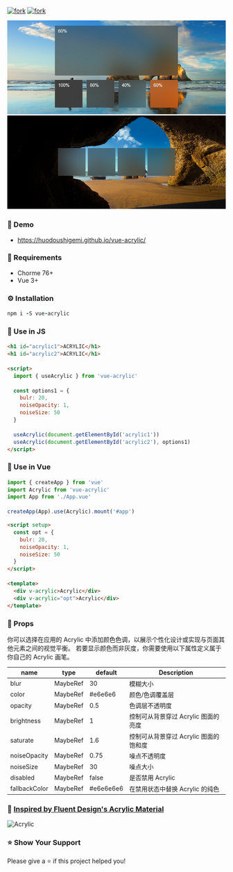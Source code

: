 [![fork](https://img.shields.io/github/forks/huodoushigemi/vue-acrylic.svg?style=)](https://github.com/huodoushigemi/vue-acrylic)
[![fork](https://img.shields.io/github/stars/huodoushigemi/vue-acrylic.svg?style=)](https://github.com/huodoushigemi/vue-acrylic)

![screenshot](https://raw.githubusercontent.com/huodoushigemi/vue-acrylic/main/example/doc/demo1.png)
![screenshot](https://raw.githubusercontent.com/huodoushigemi/vue-acrylic/main/example/doc/demo2.png)

### 🌈 Demo

- https://huodoushigemi.github.io/vue-acrylic/

### 🚀 Requirements

- Chorme 76+
- Vue 3+

### ⚙️ Installation

```coffeescript
npm i -S vue-acrylic
```

### 🦄 Use in JS

```html
<h1 id="acrylic1">ACRYLIC</h1>
<h1 id="acrylic2">ACRYLIC</h1>

<script>
  import { useAcrylic } from 'vue-acrylic'

  const options1 = {
    bulr: 20,
    noiseOpacity: 1,
    noiseSize: 50
  }

  useAcrylic(document.getElementById('acrylic1'))
  useAcrylic(document.getElementById('acrylic2'), options1)
</script>
```

### 🦄 Use in Vue

```js
import { createApp } from 'vue'
import Acrylic from 'vue-acrylic'
import App from './App.vue'

createApp(App).use(Acrylic).mount('#app')
```

```html
<script setup>
  const opt = {
    bulr: 20,
    noiseOpacity: 1,
    noiseSize: 50
  }
</script>

<template>
  <div v-acrylic>Acrylic</div>
  <div v-acrylic="opt">Acrylic</div>
</template>
```

### 📄 Props

你可以选择在应用的 Acrylic 中添加颜色色调，以展示个性化设计或实现与页面其他元素之间的视觉平衡。 若要显示颜色而非灰度，你需要使用以下属性定义属于你自己的 Acrylic 画笔。

| name          | type              | default   | Description                           |
| ------------- | ----------------- | --------- | ------------------------------------- |
| blur          | MaybeRef<number>  | 30        | 模糊大小                              |
| color         | MaybeRef<string>  | #e6e6e6   | 颜色/色调覆盖层                       |
| opacity       | MaybeRef<number>  | 0.5       | 色调层不透明度                        |
| brightness    | MaybeRef<number>  | 1         | 控制可从背景穿过 Acrylic 图面的亮度   |
| saturate      | MaybeRef<number>  | 1.6       | 控制可从背景穿过 Acrylic 图面的饱和度 |
| noiseOpacity  | MaybeRef<number>  | 0.75      | 噪点不透明度                          |
| noiseSize     | MaybeRef<number>  | 30        | 噪点大小                              |
| disabled      | MaybeRef<boolean> | false     | 是否禁用 Acrylic                      |
| fallbackColor | MaybeRef<string>  | #e6e6e6e6 | 在禁用状态中替换 Acrylic 的纯色       |

### 🌈 [Inspired by Fluent Design's Acrylic Material](https://learn.microsoft.com/zh-cn/windows/apps/design/style/acrylic)

![](https://learn.microsoft.com/zh-cn/windows/apps/design/style/images/acrylic-recipe-diagram.jpg 'Acrylic')

### ⭐️ Show Your Support

Please give a ⭐️ if this project helped you!
